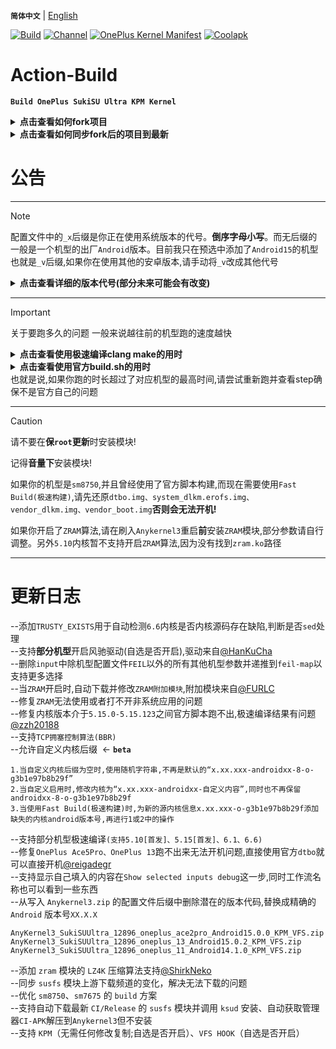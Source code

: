 **`简体中文`** | [English](README-en.md)
 
[![Build](https://img.shields.io/badge/GitHub%20Actions-Build-181717?logo=github&logoColor=white&style=flat-square)](https://github.com/Numbersf/Action-Build/actions/workflows/Build%20SukiSU%20Ultra%20OnePlus.yml) [![Channel](https://img.shields.io/badge/Follow-Telegram-blue.svg?logo=telegram)](https://t.me/taichi91) [![OnePlus Kernel Manifest](https://img.shields.io/badge/OnePlus%20Kernel%20Manifest-EB0029?logo=oneplus&logoColor=white&style=flat-square)](https://github.com/OnePlusOSS/kernel_manifest) [![Coolapk](https://img.shields.io/badge/Follow-Coolapk-3DDC84?style=flat-square&logo=android&logoColor=white)](http://www.coolapk.com/u/28259173)
 
# Action-Build
**```Build OnePlus SukiSU Ultra KPM Kernel```**
 
<details>
<summary><strong>点击查看如何fork项目</strong></summary>
<img src="https://github.com/Numbersf/Action-Build/blob/main/pic%2Fmake.gif" width="500"/>
</details>
 
<details>
<summary><strong>点击查看如何同步fork后的项目到最新</strong></summary>
<img src="https://github.com/Numbersf/Action-Build/blob/main/pic%2Fsyncfork.png" width="150"/>
<summary>请及时同步!某些更新可能会导致旧版本失效!</summary>
</details>
 
# 公告
 
------
> [!NOTE]
>配置文件中的``_x``后缀是你正在使用系统版本的代号。**倒序字母小写**。而无后缀的一般是一个机型的出厂``Android``版本。目前我只在预选中添加了``Android15``的机型也就是``_v``后缀,如果你在使用其他的安卓版本,请手动将``_v``改成其他代号
> <details>
> <summary><strong>点击查看详细的版本代号(部分未来可能会有改变)</strong></summary>
>
>>`_z Android19 (Zebra Cake)`
>
>>`_y Android18 (Yogurt Parfait)`
>
>>`_x Android17 (Xmas Pudding)`
>
>>`_w Android16 (Wedding Cake)`<strong>
>
>>`_v Android15 (Vanilla Ice Cream)`
>
>>`_u Android14 (Upside Down Cake)`
>
>>`_t Android13 (Tiramisu)`
>
>>`_s Android12 (Snow Cone)`</strong>
>
>>`_r Android11 (Red Velvet Cake)`
>
>>`_q Android10 (Quince Tart)`
>
>>`_p Android9 (Pie)`
>
>>`_o Android8 (Oreo)`
>
>>`_n Android7 (Nougat)`
>
>>`_m Android6 (Marshmallow)`
>
>>`_l Android5 (Lollipop)`
>
>>`_k Android4.4 (KitKat)`
>
>>`_j Android4.3–4.1 (Jelly Bean)`
>
>>`_i Android4.0 (Ice Cream Sandwich)`
>
>>`_h Android3.x (Honeycomb)`
>
>>`_g Android2.3 (Gingerbread)`
>
>>`_f Android2.2 (FroYo)`
>
>>`_e Android2.1 (Eclair)`
>
>>`_d Android1.6 (Donut)`
>
>>`_c Android1.5 (Cupcake)`
>
> </details>
 
------
> [!IMPORTANT]
>关于要跑多久的问题 一般来说越往前的机型跑的速度越快
> <details>
> <summary><strong>点击查看使用极速编译clang make的用时</strong></summary>
>
>| 机型类型                     | 平均耗时范围        | 最大耗时   |
>|------------------------|---------------------|------------|
>| `其他所有机型` | `19min ~ 29min` | `35min`|
>| `特殊机型eg:一加11-A14;一加11-A13`| `55min ~ 1h17min` | `1h23min` |
> </details>
> 
> <details>
> <summary><strong>点击查看使用官方build.sh的用时</strong></summary>
>
>
>| 机型类型             | 平均耗时范围           | 最大耗时   |
>|----------------------|------------------------|------------|
>| `sm8450,sm8475,sm8550` | `29min ~ 35min`| `45min`    |
>| `sm7675,sm7550,sm8650` | `59min ~ 1h12min`| `1h28min` |
>| `sm8750+`| `1h55min ~ 2h22min`| `2h27min`     |
>| `特殊机型eg:一加11-A14;一加11-A13`| `1h1min ~ 1h28min`| `1h32min` |
>
></details>
>也就是说,如果你跑的时长超过了对应机型的最高时间,请尝试重新跑并查看step确保不是官方自己的问题
 
 
------
> [!CAUTION]
>请不要在**保``root``更新**时安装模块!  
>
>记得**音量下**安装模块!  
>
>如果你的机型是``sm8750``,并且曾经使用了官方脚本构建,而现在需要使用``Fast Build(极速构建)``,请先还原``dtbo.img、system_dlkm.erofs.img、vendor_dlkm.img、vendor_boot.img``**否则会无法开机!**  
>
>如果你开启了``ZRAM``算法,请在刷入``Anykernel3``重启**前**安装``ZRAM``模块,部分参数请自行调整。另外``5.10``内核暂不支持开启``ZRAM``算法,因为没有找到``zram.ko``路径  
>

------
 
# 更新日志
--添加`TRUSTY_EXISTS`用于自动检测`6.6`内核是否内核源码存在缺陷,判断是否`sed`处理  
--支持**部分机型**开启风驰驱动(自选是否开启),驱动来自[@HanKuCha](https://github.com/HanKuCha)  
--删除`input`中除机型配置文件`FEIL`以外的所有其他机型参数并递推到`feil-map`以支持更多选择  
--当`ZRAM`开启时,自动下载并修改`ZRAM附加模块`,附加模块来自[@FURLC](https://github.com/FURLC)  
--修复`ZRAM`无法使用或者打不开非系统应用的问题  
--修复内核版本介于`5.15.0-5.15.123`之间官方脚本跑不出,极速编译结果有问题[@zzh20188](https://github.com/zzh20188)  
--支持`TCP拥塞控制算法(BBR)`  
--允许自定义内核后缀  <- **`beta`**  
```
1.当自定义内核后缀为空时,使用随机字符串,不再是默认的“x.xx.xxx-androidxx-8-o-g3b1e97b8b29f”
2.当自定义启用时,修改内核为“x.xx.xxx-androidxx-自定义内容”,同时也不再保留androidxx-8-o-g3b1e97b8b29f
3.当使用Fast Build(极速构建)时,为新的源内核信息x.xx.xxx-o-g3b1e97b8b29f添加缺失的内核android版本号,再进行1或2中的操作
```  
--支持部分机型极速编译`(支持5.10[首发]、5.15[首发]、6.1、6.6)`  
--修复`OnePlus Ace5Pro、OnePlus 13`跑不出来无法开机问题,直接使用官方`dtbo`就可以直接开机[@reigadegr](https://github.com/reigadegr)  
--支持显示自己填入的内容在`Show selected inputs debug`这一步,同时工作流名称也可以看到一些东西  
--从写入 `Anykernel3.zip` 的配置文件后缀中删除潜在的版本代码,替换成精确的 `Android` 版本号`XX.X.X`
```
AnyKernel3_SukiSUUltra_12896_oneplus_ace2pro_Android15.0.0_KPM_VFS.zip
AnyKernel3_SukiSUUltra_12896_oneplus_13_Android15.0.2_KPM_VFS.zip
AnyKernel3_SukiSUUltra_12896_oneplus_11_Android14.1.0_KPM_VFS.zip
``` 
--添加 `zram` 模块的 `LZ4K` 压缩算法支持[@ShirkNeko](https://github.com/ShirkNeko)  
--同步 `susfs` 模块上游下载频道的变化，解决无法下载的问题  
--优化 `sm8750`、`sm7675` 的 `build` 方案    
--支持自动下载最新 `CI/Release` 的 `susfs` 模块并调用 `ksud` 安装、自动获取管理器`CI-APK`解压到`Anykernel3`但不安装  
--支持 `KPM`（无需任何修改复制;自选是否开启）、`VFS HOOK`（自选是否开启）  
